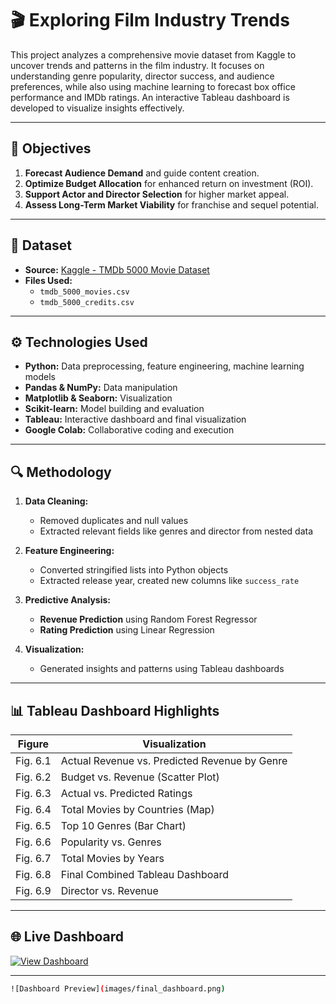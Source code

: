 # 🎬 Exploring Film Industry Trends

This project analyzes a comprehensive movie dataset from Kaggle to uncover trends and patterns in the film industry. It focuses on understanding genre popularity, director success, and audience preferences, while also using machine learning to forecast box office performance and IMDb ratings. An interactive Tableau dashboard is developed to visualize insights effectively.

---

## 📌 Objectives

1. **Forecast Audience Demand** and guide content creation.  
2. **Optimize Budget Allocation** for enhanced return on investment (ROI).  
3. **Support Actor and Director Selection** for higher market appeal.  
4. **Assess Long-Term Market Viability** for franchise and sequel potential.  

---

## 📂 Dataset

- **Source:** [Kaggle - TMDb 5000 Movie Dataset](https://www.kaggle.com/datasets/tmdb/tmdb-movie-metadata)  
- **Files Used:**
  - `tmdb_5000_movies.csv`
  - `tmdb_5000_credits.csv`

---

## ⚙️ Technologies Used

- **Python:** Data preprocessing, feature engineering, machine learning models  
- **Pandas & NumPy:** Data manipulation  
- **Matplotlib & Seaborn:** Visualization  
- **Scikit-learn:** Model building and evaluation  
- **Tableau:** Interactive dashboard and final visualization  
- **Google Colab:** Collaborative coding and execution  

---

## 🔍 Methodology

1. **Data Cleaning:**
   - Removed duplicates and null values  
   - Extracted relevant fields like genres and director from nested data  

2. **Feature Engineering:**
   - Converted stringified lists into Python objects  
   - Extracted release year, created new columns like `success_rate`  

3. **Predictive Analysis:**
   - **Revenue Prediction** using Random Forest Regressor  
   - **Rating Prediction** using Linear Regression  

4. **Visualization:**
   - Generated insights and patterns using Tableau dashboards  

---

## 📊 Tableau Dashboard Highlights

| Figure | Visualization                                |
|--------|----------------------------------------------|
| Fig. 6.1 | Actual Revenue vs. Predicted Revenue by Genre |
| Fig. 6.2 | Budget vs. Revenue (Scatter Plot)            |
| Fig. 6.3 | Actual vs. Predicted Ratings                 |
| Fig. 6.4 | Total Movies by Countries (Map)              |
| Fig. 6.5 | Top 10 Genres (Bar Chart)                    |
| Fig. 6.6 | Popularity vs. Genres                        |
| Fig. 6.7 | Total Movies by Years                        |
| Fig. 6.8 | Final Combined Tableau Dashboard             |
| Fig. 6.9 | Director vs. Revenue                         |

---

## 🌐 Live Dashboard

[![View Dashboard](https://img.shields.io/badge/View%20Dashboard-Click%20Here-red?style=for-the-badge)](https://public.tableau.com/views/TMDb_movie_analysis/TMDb?:language=en-US&publish=yes&:sid=&:redirect=auth&:display_count=n&:origin=viz_share_link)

---



```bash
![Dashboard Preview](images/final_dashboard.png)
